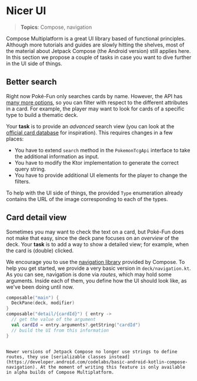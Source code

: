 # Nicer UI

> **Topics**: Compose, navigation

Compose Multiplatform is a great UI library based of functional principles. Although more tutorials and guides are slowly hitting the shelves, most of the material about Jetpack Compose (the Android version) still applies here. In this section we propose a couple of tasks in case you want to dive further in the UI side of things.

## Better search

Right now Poké-Fun only searches cards by name. However, the API has [many more options](https://docs.pokemontcg.io/api-reference/cards/search-cards/), so you can filter with respect to the different attributes in a card. For example, the player may want to look for cards of a specific type to build a thematic deck.

Your **task** is to provide an _advanced_ search view (you can look at the [official card database](https://www.pokemon.com/us/pokemon-tcg/pokemon-cards/) for inspiration). This requires changes in a few places:

- You have to extend `search` method in the `PokemonTcgApi` interface to take the additional information as input.
- You have to modify the Ktor implementation to generate the correct query string.
- You have to provide additional UI elements for the player to change the filters.

To help with the UI side of things, the provided `Type` enumeration already contains the URL of the image corresponding to each of the types.

## Card detail view

Sometimes you may want to check the text on a card, but Poké-Fun does not make that easy, since the deck pane focuses on an _overview_ of the deck. Your **task** is to add a way to show a detailed view; for example, when the card is (double) clicked.

We encourage you to use the [navigation library](https://www.jetbrains.com/help/kotlin-multiplatform-dev/compose-navigation-routing.html) provided by Compose. To help you get started, we provide a very basic version in `deck/navigation.kt`. As you can see, navigation is done via _routes_, which may hold some arguments. Inside each of them, you define how the UI should look like, as we've been doing until now.

```kotlin
composable("main") {
  DeckPane(deck, modifier)
}
composable("detail/{cardId}") { entry ->
  // get the value of the argument
  val cardId = entry.arguments?.getString("cardId")
  // build the UI from this information
}
```

```admonish info title="Type safe routes"

Newer versions of Jetpack Compose no longer use strings to define routes, they use [serializable classes instead](https://developer.android.com/codelabs/basic-android-kotlin-compose-navigation). At the moment of writing this feature is only available in alpha builds of Compose Multiplatform.

```